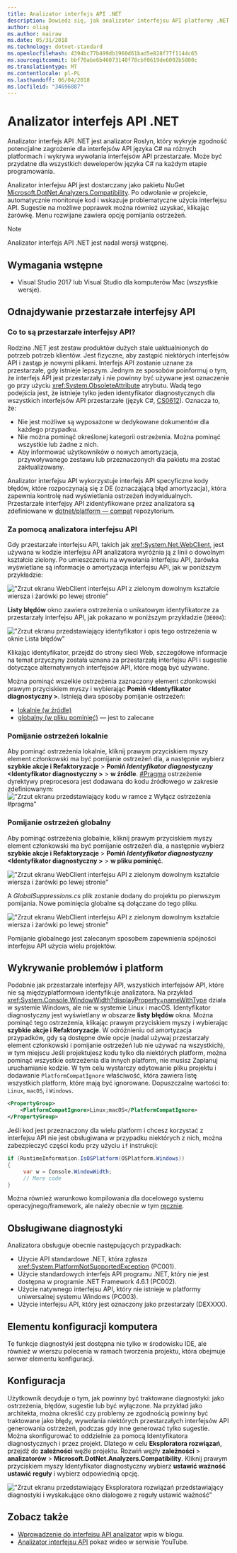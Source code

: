 ```yaml
---
title: Analizator interfejs API .NET
description: Dowiedz się, jak analizator interfejsu API platformy .NET mogą pomóc wykrywanie przestarzałe interfejsy API i problemy ze zgodnością platformy.
author: oliag
ms.author: mairaw
ms.date: 05/31/2018
ms.technology: dotnet-standard
ms.openlocfilehash: 4394bc77b499db1960d61bad5e828f77f1144c65
ms.sourcegitcommit: bbf70abe6b46073148f78cbf0619de6092b5800c
ms.translationtype: MT
ms.contentlocale: pl-PL
ms.lasthandoff: 06/04/2018
ms.locfileid: "34696887"
---
```

# <a name="net-api-analyzer"></a>Analizator interfejs API .NET

Analizator interfejs API .NET jest analizator Roslyn, który wykryje zgodność potencjalne zagrożenie dla interfejsów API języka C# na różnych platformach i wykrywa wywołania interfejsów API przestarzałe. Może być przydatne dla wszystkich deweloperów języka C# na każdym etapie programowania.

Analizator interfejsu API jest dostarczany jako pakietu NuGet [Microsoft.DotNet.Analyzers.Compatibility](https://www.nuget.org/packages/Microsoft.DotNet.Analyzers.Compatibility/). Po odwołanie w projekcie, automatycznie monitoruje kod i wskazuje problematyczne użycia interfejsu API. Sugestie na możliwe poprawek można również uzyskać, klikając żarówkę. Menu rozwijane zawiera opcję pomijania ostrzeżeń.

> [!NOTE]
> Analizator interfejs API .NET jest nadal wersji wstępnej.

## <a name="prerequisites"></a>Wymagania wstępne

* Visual Studio 2017 lub Visual Studio dla komputerów Mac (wszystkie wersje).

## <a name="discovering-deprecated-apis"></a>Odnajdywanie przestarzałe interfejsy API

### <a name="what-are-deprecated-apis"></a>Co to są przestarzałe interfejsy API?

Rodzina .NET jest zestaw produktów dużych stale uaktualnionych do potrzeb potrzeb klientów. Jest fizyczne, aby zastąpić niektórych interfejsów API i zastąp je nowymi plikami. Interfejs API zostanie uznane za przestarzałe, gdy istnieje lepszym. Jednym ze sposobów poinformuj o tym, że interfejs API jest przestarzały i nie powinny być używane jest oznaczenie go przy użyciu <xref:System.ObsoleteAttribute> atrybutu. Wadą tego podejścia jest, że istnieje tylko jeden identyfikator diagnostycznych dla wszystkich interfejsów API przestarzałe (język C#, [CS0612](../../csharp/misc/cs0612.md)). Oznacza to, że:
- Nie jest możliwe są wyposażone w dedykowane dokumentów dla każdego przypadku.
- Nie można pominąć określonej kategorii ostrzeżenia. Można pominąć wszystkie lub żadne z nich.
- Aby informować użytkowników o nowych amortyzacja, przywoływanego zestawu lub przeznaczonych dla pakietu ma zostać zaktualizowany.

Analizator interfejsu API wykorzystuje interfejs API specyficzne kody błędów, które rozpoczynają się z DE (oznaczającą błąd amortyzacja), która zapewnia kontrolę nad wyświetlania ostrzeżeń indywidualnych. Przestarzałe interfejsy API zidentyfikowane przez analizatora są zdefiniowane w [dotnet/platform — compat](https://github.com/dotnet/platform-compat) repozytorium.

### <a name="using-the-api-analyzer"></a>Za pomocą analizatora interfejsu API

Gdy przestarzałe interfejsu API, takich jak <xref:System.Net.WebClient>, jest używana w kodzie interfejsu API analizatora wyróżnia ją z linii o dowolnym kształcie zielony. Po umieszczeniu na wywołania interfejsu API, żarówka wyświetlane są informacje o amortyzacja interfejsu API, jak w poniższym przykładzie:

!["Zrzut ekranu WebClient interfejsu API z zielonym dowolnym kształcie wiersza i żarówki po lewej stronie"](media/api-analyzer/green-squiggle.jpg)

**Listy błędów** okno zawiera ostrzeżenia o unikatowym identyfikatorze za przestarzały interfejsu API, jak pokazano w poniższym przykładzie (`DE004`): 

!["Zrzut ekranu przedstawiający identyfikator i opis tego ostrzeżenia w oknie Lista błędów"](media/api-analyzer/warnings.jpg)

Klikając identyfikator, przejdź do strony sieci Web, szczegółowe informacje na temat przyczyny została uznana za przestarzałą interfejsu API i sugestie dotyczące alternatywnych interfejsów API, które mogą być używane.

Można pominąć wszelkie ostrzeżenia zaznaczony element członkowski prawym przyciskiem myszy i wybierając **Pomiń \<Identyfikator diagnostyczny >**. Istnieją dwa sposoby pomijanie ostrzeżeń: 

* [lokalnie (w źródle)](#suppressing-warnings-locally)
* [globalny (w pliku pominięć)](#suppressing-warnings-globally) — jest to zalecane

### <a name="suppressing-warnings-locally"></a>Pomijanie ostrzeżeń lokalnie

Aby pominąć ostrzeżenia lokalnie, kliknij prawym przyciskiem myszy element członkowski ma być pomijanie ostrzeżeń dla, a następnie wybierz **szybkie akcje i Refaktoryzacje** > **Pomiń *Identyfikator diagnostyczny* \<Identyfikator diagnostyczny >** > **w źródle**. [#Pragma](../../csharp/language-reference/preprocessor-directives/preprocessor-pragma-warning.md) ostrzeżenie dyrektywy preprocesora jest dodawana do kodu źródłowego w zakresie zdefiniowanym: !["Zrzut ekranu przedstawiający kodu w ramce z Wyłącz ostrzeżenia #pragma"](media/api-analyzer/suppress-in-source.jpg)

### <a name="suppressing-warnings-globally"></a>Pomijanie ostrzeżeń globalny

Aby pominąć ostrzeżenia globalnie, kliknij prawym przyciskiem myszy element członkowski ma być pomijanie ostrzeżeń dla, a następnie wybierz **szybkie akcje i Refaktoryzacje** > **Pomiń *Identyfikator diagnostyczny* \<Identyfikator diagnostyczny >** > **w pliku pominięć**.

!["Zrzut ekranu WebClient interfejsu API z zielonym dowolnym kształcie wiersza i żarówki po lewej stronie"](media/api-analyzer/suppress-in-sup-file.jpg)

A *GlobalSuppressions.cs* plik zostanie dodany do projektu po pierwszym pomijania. Nowe pominięcia globalne są dołączane do tego pliku.

!["Zrzut ekranu WebClient interfejsu API z zielonym dowolnym kształcie wiersza i żarówki po lewej stronie"](media/api-analyzer/suppression-file.jpg)

Pomijanie globalnego jest zalecanym sposobem zapewnienia spójności interfejsu API użycia wielu projektów.

## <a name="discovering-cross-platform-issues"></a>Wykrywanie problemów i platform

Podobnie jak przestarzałe interfejsy API, wszystkich interfejsów API, które nie są międzyplatformowa identyfikuje analizatora. Na przykład <xref:System.Console.WindowWidth?displayProperty=nameWithType> działa w systemie Windows, ale nie w systemie Linux i macOS. Identyfikator diagnostyczny jest wyświetlany w obszarze **listy błędów** okna. Można pominąć tego ostrzeżenia, klikając prawym przyciskiem myszy i wybierając **szybkie akcje i Refaktoryzacje**. W odróżnieniu od amortyzacja przypadków, gdy są dostępne dwie opcje (nadal używaj przestarzały element członkowski i pomijanie ostrzeżeń lub nie używać na wszystkich), w tym miejscu Jeśli projektujesz kodu tylko dla niektórych platform, można pominąć wszystkie ostrzeżenia dla innych platform, nie musisz Zaplanuj uruchamianie kodzie. W tym celu wystarczy edytowanie pliku projektu i dodawanie `PlatformCompatIgnore` właściwość, która zawiera listę wszystkich platform, które mają być ignorowane. Dopuszczalne wartości to: `Linux`, `macOS`, i `Windows`.

```xml
<PropertyGroup>
    <PlatformCompatIgnore>Linux;macOS</PlatformCompatIgnore>
</PropertyGroup>
```

Jeśli kod jest przeznaczony dla wielu platform i chcesz korzystać z interfejsu API nie jest obsługiwana w przypadku niektórych z nich, można zabezpieczyć części kodu przy użyciu `if` instrukcji:

```csharp
if (RuntimeInformation.IsOSPlatform(OSPlatform.Windows))
{
     var w = Console.WindowWidth;
     // More code
}
```

Można również warunkowo kompilowania dla docelowego systemu operacyjnego/framework, ale należy obecnie w tym [ręcznie](../frameworks.md#how-to-specify-target-frameworks).

## <a name="supported-diagnostics"></a>Obsługiwane diagnostyki

Analizatora obsługuje obecnie następujących przypadkach:

* Użycie API standardowe .NET, która zgłasza <xref:System.PlatformNotSupportedException> (PC001).
* Użycie standardowych interfejs API programu .NET, który nie jest dostępna w programie .NET Framework 4.6.1 (PC002).
* Użycie natywnego interfejsu API, który nie istnieje w platformy uniwersalnej systemu Windows (PC003).
* Użycie interfejsu API, który jest oznaczony jako przestarzały (DEXXXX).

## <a name="ci-machine"></a>Elementu konfiguracji komputera

Te funkcje diagnostyki jest dostępna nie tylko w środowisku IDE, ale również w wierszu polecenia w ramach tworzenia projektu, która obejmuje serwer elementu konfiguracji.

## <a name="configuration"></a>Konfiguracja

Użytkownik decyduje o tym, jak powinny być traktowane diagnostyki: jako ostrzeżenia, błędów, sugestie lub być wyłączone. Na przykład jako architekta, można określić czy problemy ze zgodnością powinny być traktowane jako błędy, wywołania niektórych przestarzałych interfejsów API generowania ostrzeżeń, podczas gdy inne generować tylko sugestie. Można skonfigurować to oddzielnie za pomocą Identyfikatora diagnostycznych i przez projekt. Dlatego w celu **Eksploratora rozwiązań**, przejdź do **zależności** węźle projektu. Rozwiń węzły **zależności** > **analizatorów** > **Microsoft.DotNet.Analyzers.Compatibility**. Kliknij prawym przyciskiem myszy Identyfikator diagnostyczny wybierz **ustawić ważność ustawić reguły** i wybierz odpowiednią opcję.

!["Zrzut ekranu przedstawiający Eksploratora rozwiązań przedstawiający diagnostyki i wyskakujące okno dialogowe z reguły ustawić ważność"](media/api-analyzer/disable-notifications.jpg)

## <a name="see-also"></a>Zobacz także

* [Wprowadzenie do interfejsu API analizator](https://blogs.msdn.microsoft.com/dotnet/2017/10/31/introducing-api-analyzer/) wpis w blogu.
* [Analizator interfejsu API](https://youtu.be/eeBEahYXGd0) pokaz wideo w serwisie YouTube.
